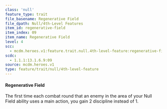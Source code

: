 ```yaml
---
class: 'null'
feature_type: trait
file_basename: Regenerative Field
file_dpath: Null/4th-Level Features
item_id: regenerative-field
item_index: 09
item_name: Regenerative Field
level: 4
scc:
  - mcdm.heroes.v1:feature.trait.null.4th-level-feature:regenerative-field
scdc:
  - 1.1.1:13.1.6.9:09
source: mcdm.heroes.v1
type: feature/trait/null/4th-level-feature
---
```


#### Regenerative Field

The first time each combat round that an enemy in the area of your Null Field ability uses a main action, you gain 2 discipline instead of 1.
